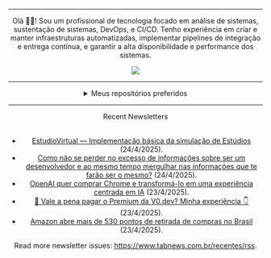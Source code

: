 <div align="center">
<hr>
<p>Olá 👋🏾! Sou um profissional de tecnologia focado em análise de sistemas, sustentação de sistemas, DevOps, e CI/CD. Tenho experiência em criar e manter infraestruturas automatizadas, implementar pipelines de integração e entrega contínua, e garantir a alta disponibilidade e performance dos sistemas.</p>
  <img src="https://media.giphy.com/media/yAGIvCiwPJn5C/giphy.gif">
<hr>
  <details>
  <summary>Meus repositórios preferidos</summary>
  <br />
  Alguns dos meus melhores repositórios:
  <br />
<br />
  <ul><li><a href=https://github.com/commitgeist/aluratube target="_blank" rel="noopener noreferrer">commitgeist/aluratube</a> (<b>0</b> ✨ and <b>0</b> 🍴): Aluratube - Desenvolvido durante a imersão React da Alura no final de 2022</li><li><a href=https://github.com/commitgeist/nlw-ia target="_blank" rel="noopener noreferrer">commitgeist/nlw-ia</a> (<b>0</b> ✨ and <b>0</b> 🍴): Projeto desenvolvido durante a NLW IA - Usando a API da OPENAI</li><li><a href=https://github.com/commitgeist/nlw-journey-ia target="_blank" rel="noopener noreferrer">commitgeist/nlw-journey-ia</a> (<b>0</b> ✨ and <b>0</b> 🍴): NLW IA - Agent de viagens usando python + langchain + GPT</li>
<li>More coming soon :).</li>
</ul>
  </details>
  <hr/>
    <summary>Recent Newsletters</summary>
  <br />
  <ul>
    <li><a href=https://www.tabnews.com.br/Navelogic/estudiovirtual-implementacao-basica-da-simulacao-de-estudios target="_blank" rel="noopener noreferrer">EstudioVirtual — Implementação básica  da simulação de Estúdios</a> (24/4/2025).</li><li><a href=https://www.tabnews.com.br/gabrielitalo/como-nao-se-perder-no-excesso-de-informacoes-sobre-ser-um-desenvolvedor-e-ao-mesmo-tempo-mergulhar-nas-informacoes-que-te-farao-ser-o-mesmo target="_blank" rel="noopener noreferrer">Como não se perder no excesso de informações sobre ser um desenvolvedor e ao mesmo tempo mergulhar nas informações que te farão ser o mesmo?</a> (24/4/2025).</li><li><a href=https://www.tabnews.com.br/NewsletterOficial/openai-quer-comprar-chrome-e-transforma-lo-em-uma-experiencia-centrada-em-ia target="_blank" rel="noopener noreferrer">OpenAI quer comprar Chrome e transformá-lo em uma experiência centrada em IA</a> (23/4/2025).</li><li><a href=https://www.tabnews.com.br/welovetech/vale-a-pena-pagar-o-premium-da-v0-dev-minha-experiencia target="_blank" rel="noopener noreferrer">🚀 Vale a pena pagar o Premium da V0.dev? Minha experiência 👇</a> (23/4/2025).</li><li><a href=https://www.tabnews.com.br/NewsletterOficial/amazon-abre-mais-de-530-pontos-de-retirada-de-compras-no-brasil target="_blank" rel="noopener noreferrer">Amazon abre mais de 530 pontos de retirada de compras no Brasil</a> (23/4/2025).</li>
  </ul>
<p>Read more newsletter issues: <a href="https://www.tabnews.com.br/recentes/rss">https://www.tabnews.com.br/recentes/rss</a>.</p>
  </details>
